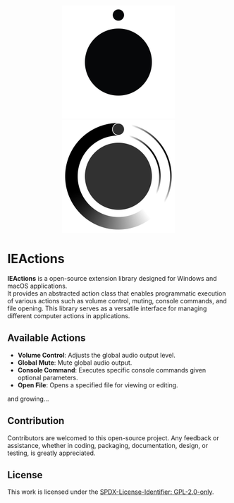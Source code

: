 <p align="center">
  <img src="Resources/IE-Brand-Kit/IE-Logo-NoBg.png#gh-dark-mode-only" alt="IE Logo" width="256"> 
  <img src="Resources/IE-Brand-Kit/IE-Logo-Alt-NoBg.png#gh-light-mode-only" alt="IE Logo" width="256"> 
</p>

# IEActions

**IEActions** is a open-source extension library designed for Windows and macOS applications.  
It provides an abstracted action class that enables programmatic execution of various actions such as volume control, muting, console commands, and file opening. This library serves as a versatile interface for managing different computer actions in applications.

## Available Actions
- **Volume Control**: Adjusts the global audio output level.
- **Global Mute**: Mute global audio output.
- **Console Command**: Executes specific console commands given optional parameters.
- **Open File**: Opens a specified file for viewing or editing.  

and growing...

## Contribution
Contributors are welcomed to this open-source project. Any feedback or assistance, whether in coding, packaging, documentation, design, or testing, is greatly appreciated. 

## License
This work is licensed under the [SPDX-License-Identifier: GPL-2.0-only](./LICENSE).
